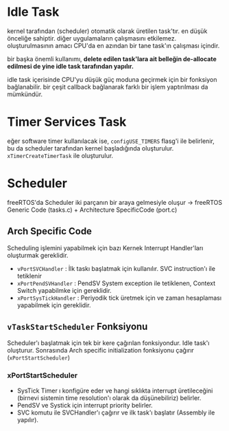 # Idle Task

kernel tarafından (scheduler) otomatik olarak üretilen task'tır. en düşük önceliğe sahiptir. diğer uygulamaların çalışmasını etkilemez. oluşturulmasının amacı CPU'da en azından bir tane task'ın çalışması içindir.

bir başka önemli kullanımı, **delete edilen task'lara ait belleğin de-allocate edilmesi de yine idle task tarafından yapılır.**

idle task içerisinde CPU'yu düşük güç moduna geçirmek için bir fonksiyon bağlanabilir. bir çeşit callback bağlanarak farklı bir işlem yaptırılması da mümkündür.

# Timer Services Task

eğer software timer kullanılacak ise, `configUSE_TIMERS` flasg'i ile belirlenir, bu da scheduler tarafından kernel başladığında oluşturulur. `xTimerCreateTimerTask` ile oluşturulur.

# Scheduler 

freeRTOS'da Scheduler iki parçanın bir araya gelmesiyle oluşur -> freeRTOS Generic Code (tasks.c) + Architecture SpecificCode (port.c)

## Arch Specific Code
    
Scheduling işlemini yapabilmek için bazı Kernek Interrupt Handler'ları oluşturmak gereklidir.
    
- `vPortSVCHandler` : İlk taskı başlatmak için kullanılır. SVC instruction'ı ile tetiklenir
- `xPortPendSVHandler` : PendSV System exception ile tetiklenen, Context Switch yapabilmke için gereklidir.
- `xPortSysTickHandler` : Periyodik tick üretmek için ve zaman hesaplaması yapabilmek için gereklidir. 

## `vTaskStartScheduler` Fonksiyonu

Scheduler'ı başlatmak için tek bir kere çağırılan fonksiyondur. Idle task'ı oluşturur. Sonrasında Arch specific initialization fonksiyonu çağırır (`xPortStartScheduler`)

### xPortStartScheduler
- SysTick Timer ı konfigüre eder ve hangi sıklıkta interrupt üretileceğini (birnevi sistemin time resolution'ı olarak da düşünebiliriz) belirler.
- PendSV ve Systick için interrupt priority belirler.
- SVC komutu ile SVCHandler'ı çağırır ve ilk task'ı başlatır (Assembly ile yapılır).

